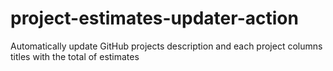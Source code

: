 # project-estimates-updater-action
Automatically update GitHub projects description and each project columns titles with the total of estimates
